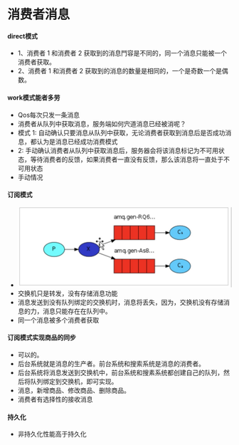 # 消费者消息

#### direct模式
* 1、消费者 1 和消费者 2 获取到的消息鬥容是不同的，同一个消息只能被一个消费者获取。
* 2、消费者 1 和消费者 2 获取到的消息的数量是相同的，一个是奇数一个是偶数。

#### work模式能者多劳
* Qos每次只发一条消息
* 消费者从队列中获取消息，服务端如何宍道消息已经被消呢？
* 模式 1: 自动确认只要消息从队列中获取，无论消费者获取到消息后是否成功消息，都认为是消息已经成功消费模式 
* 2: 手动确认消费者从队列中获取消息后，服务器会将该消息标记为不可用状态，等待消费者的反馈，如果消费者一直没有反馈，那么该消息将一直处于不可用状态
* 手动情况 

#### 订阅模式
* ![-w517](media/15713463097375/15713470609557.jpg)
* 交换机只是转发，没有存储消息功能
* 消息发送到没有队列绑定的交换机时，消息将丢失，因为，交换机没有存储消息的力，消息只能存在在队列中。
* 同一个消息被多个消费者获取

#### 订阅模式实现商品的同步
* 可以的。
* 后台系统就是消息的生产者。前台系统和搜索系统是消息的消费者。
* 后台系统将消息发送到交换机中，前台系统和搜素系统都创建自己的队列，然后将队列绑定到交换机，即可实现。
* 消息，新增商品、修改商品、删除商品。
* 消费者有选择性的接收消息

#### 持久化
* 非持久化性能高于持久化